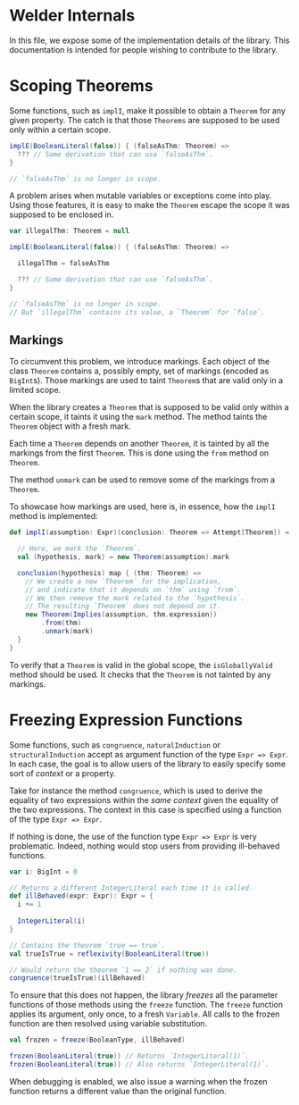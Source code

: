 
Welder Internals
================

In this file, we expose some of the implementation details of the library.
This documentation is intended for people wishing to contribute to the library.

Scoping Theorems 
================

Some functions, such as `implI`, make it possible to obtain a `Theorem` for any given property.
The catch is that those `Theorems` are supposed to be used only within a certain scope.

```scala
implE(BooleanLiteral(false)) { (falseAsThm: Theorem) => 
  ??? // Some derivation that can use `falseAsThm`.
}

// `falseAsThm` is no longer in scope.
```

A problem arises when mutable variables or exceptions come into play.
Using those features, it is easy to make the `Theorem` escape the scope
it was supposed to be enclosed in.

```scala
var illegalThm: Theorem = null

implE(BooleanLiteral(false)) { (falseAsThm: Theorem) =>

  illegalThm = falseAsThm

  ??? // Some derivation that can use `falseAsThm`.
}

// `falseAsThm` is no longer in scope.
// But `illegalThm` contains its value, a `Theorem` for `false`.
```

Markings
--------

To circumvent this problem, we introduce markings.
Each object of the class `Theorem` contains a, possibly empty, set of markings (encoded as `BigInt`s).
Those markings are used to taint `Theorem`s that are valid only in a limited scope.

When the library creates a `Theorem` that is supposed to be valid only within a certain scope,
it taints it using the `mark` method. The method taints the `Theorem` object with a fresh mark.

Each time a `Theorem` depends on another `Theorem`, it is tainted by all the markings from the first `Theorem`.
This is done using the `from` method on `Theorem`. 

The method `unmark` can be used to remove some of the markings from a `Theorem`.

To showcase how markings are used, here is, in essence, how the `implI` method is implemented:

```scala
def implI(assumption: Expr)(conclusion: Theorem => Attempt[Theorem]) = {

  // Here, we mark the `Theorem`.
  val (hypothesis, mark) = new Theorem(assumption).mark

  conclusion(hypothesis) map { (thm: Theorem) => 
    // We create a new `Theorem` for the implication,
    // and indicate that it depends on `thm` using `from`.
    // We then remove the mark related to the `hypothesis`.
    // The resulting `Theorem` does not depend on it. 
    new Theorem(Implies(assumption, thm.expression))
        .from(thm)
        .unmark(mark)
  }
}
```

To verify that a `Theorem` is valid in the global scope, the `isGloballyValid` method should be used.
It checks that the `Theorem` is not tainted by any markings.

Freezing Expression Functions
=============================

Some functions, such as `congruence`, `naturalInduction` or `structuralInduction` accept as argument function of the type `Expr => Expr`.
In each case, the goal is to allow users of the library to easily specify some sort of *context* or a property.

Take for instance the method `congruence`, which is used to derive the equality of two expressions within the *same context* given the equality of the two expressions. The context in this case is specified using a function of the type `Expr => Expr`.

If nothing is done, the use of the function type `Expr => Expr` is very problematic. Indeed, nothing would stop users from providing ill-behaved functions.

```scala
var i: BigInt = 0

// Returns a different IntegerLiteral each time it is called. 
def illBehaved(expr: Expr): Expr = {
  i += 1
  
  IntegerLiteral(i)
}

// Contains the theorem `true == true`.
val trueIsTrue = reflexivity(BooleanLiteral(true))

// Would return the theorem `1 == 2` if nothing was done.
congruence(trueIsTrue)(illBehaved)
```

To ensure that this does not happen, the library *freezes* all the parameter functions of those methods using the `freeze` function. The `freeze` function applies its argument, only once, to a fresh `Variable`. All calls to the frozen function are then resolved using variable substitution.

```scala
val frozen = freeze(BooleanType, illBehaved)

frozen(BooleanLiteral(true)) // Returns `IntegerLiteral(1)`.
frozen(BooleanLiteral(true)) // Also returns `IntegerLiteral(1)`.
```

When debugging is enabled, we also issue a warning when the frozen function returns a different value than the original function.
